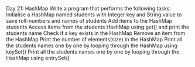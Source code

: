 Day 21: HashMap
Write a program that performs the following tasks:
Initialise a HashMap named students with Integer key and String value to save roll-numbers and names of students
Add items to the HashMap students
Access items from the students HashMap using get() and print the students name
Check if a key exists in the HashMap
Remove an item from the HashMap
Print the number of elements(size) in the HashMap
Print all the students names one by one by looping through the HashMap using keySet()
Print all the students names one by one by looping through the HashMap using entrySet()
